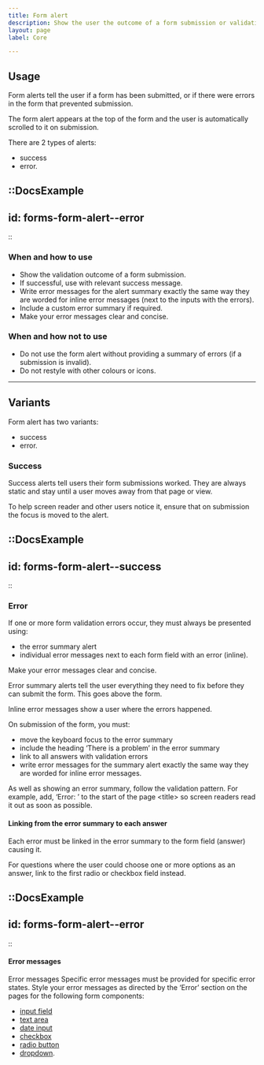 ```yaml
---
title: Form alert
description: Show the user the outcome of a form submission or validation.
layout: page
label: Core

---
```


## Usage
Form alerts tell the user if a form has been submitted, or if there were errors in the form that prevented submission. 

The form alert appears at the top of the form and the user is automatically scrolled to it on submission.

There are 2 types of alerts:
- success
- error.

::DocsExample
---
id: forms-form-alert--error
---
::

### When and how to use
- Show the validation outcome of a form submission.
- If successful, use with relevant success message.
- Write error messages for the alert summary exactly the same way they are worded for inline error messages (next to the inputs with the errors).
- Include a custom error summary if required.
- Make your error messages clear and concise.

### When and how not to use
- Do not use the form alert without providing a summary of errors (if a submission is invalid).
- Do not restyle with other colours or icons.

---

## Variants
Form alert has two variants:
- success
- error.

### Success
Success alerts tell users their form submissions worked. They are always static and stay until a user moves away from that page or view.

To help screen reader and other users notice it, ensure that on submission the focus is moved to the alert.

::DocsExample
---
id: forms-form-alert--success
---
::

### Error
If one or more form validation errors occur, they must always be presented using:
- the error summary alert
- individual error messages next to each form field with an error (inline).

Make your error messages clear and concise.

Error summary alerts tell the user everything they need to fix before they can submit the form. This goes above the form.

Inline error messages show a user where the errors happened.

On submission of the form, you must:
- move the keyboard focus to the error summary
- include the heading ‘There is a problem’ in the error summary
- link to all answers with validation errors
- write error messages for the summary alert exactly the same way they are worded for inline error messages.

As well as showing an error summary, follow the validation pattern. For example, add, ‘Error: ’ to the start of the page \<title\> so screen readers read it out as soon as possible.

#### Linking from the error summary to each answer
Each error must be linked in the error summary to the form field (answer) causing it.

For questions where the user could choose one or more options as an answer, link to the first radio or checkbox field instead.

::DocsExample
---
id: forms-form-alert--error
---
::

#### Error messages
Error messages
Specific error messages must be provided for specific error states. Style your error messages as directed by the ‘Error’ section on the pages for the following form components:
- [input field](https://deploy-preview-457--ripple-docs.netlify.app/design-system/components/input-field/)
- [text area](https://deploy-preview-457--ripple-docs.netlify.app/design-system/components/text-area/)
- [date input](https://deploy-preview-457--ripple-docs.netlify.app/design-system/components/date-input/)
- [checkbox](https://deploy-preview-457--ripple-docs.netlify.app/design-system/components/checkbox/)
- [radio button](https://deploy-preview-457--ripple-docs.netlify.app/design-system/components/radio-button/)
- [dropdown](https://deploy-preview-457--ripple-docs.netlify.app/design-system/components/dropdown/).

